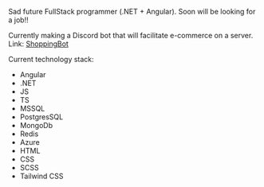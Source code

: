 Sad future FullStack programmer (.NET + Angular). Soon will be looking for a job!!

Currently making a Discord bot that will facilitate e-commerce on a server. Link: [ShoppingBot](https://github.com/TuanDangIT/ShoppingBot)

Current technology stack:
- Angular
- .NET
- JS
- TS
- MSSQL
- PostgresSQL
- MongoDb
- Redis
- Azure
- HTML
- CSS
- SCSS
- Tailwind CSS
